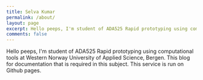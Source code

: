 ```yaml
---
title: Selva Kumar
permalink: /about/
layout: page
excerpt: Hello peeps, I'm student of ADA525 Rapid prototyping using computational tools at Western Norway University of Applied Science, Bergen. This blog for documentation that is required in this subject. 
comments: false
---
```


Hello peeps, I'm student of ADA525 Rapid prototyping using computational tools at Western Norway University of Applied Science, Bergen. This blog for documentation that is required in this subject. This service is run on Github pages.

